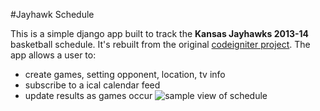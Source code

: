 #Jayhawk Schedule

This is a simple django app built to track the __Kansas Jayhawks 2013-14__ basketball schedule. It's rebuilt from the original [codeigniter project](https://github.com/jesseoverright/jayhawk-schedule/). The app allows a user to:

- create games, setting opponent, location, tv info
- subscribe to a ical calendar feed
- update results as games occur
![sample view of schedule](https://raw.github.com/jesseoverright/django-jayhawk-schedule/master/jayhawkschedule/static/images/schedule-sample.png)
